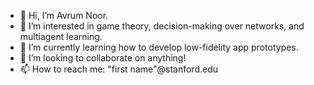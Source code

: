 - 👋 Hi, I’m Avrum Noor.
- 👀 I’m interested in game theory, decision-making over networks, and multiagent learning.
- 🌱 I’m currently learning how to develop low-fidelity app prototypes.
- 💞️ I’m looking to collaborate on anything!
- 📫 How to reach me: "first name"@stanford.edu

<!---
avrumnoor/avrumnoor is a ✨ special ✨ repository because its `README.md` (this file) appears on your GitHub profile.
You can click the Preview link to take a look at your changes.
--->
